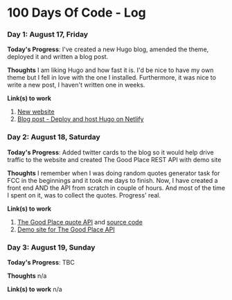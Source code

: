 # 100 Days Of Code - Log

### Day 1: August 17, Friday

**Today's Progress**: I've created a new Hugo blog, amended the theme, deployed it and written a blog post.

**Thoughts** I am liking Hugo and how fast it is. I'd be nice to have my own theme but I fell in love with the one I installed. Furthermore, it was nice to write a new post, I haven't written one in weeks.

**Link(s) to work**
1. [New website](https://rozgonyiova.com/)
2. [Blog post - Deploy and host Hugo on Netlify](https://rozgonyiova.com/posts/deploy-hugo-with-netlify/)

### Day 2: August 18, Saturday

**Today's Progress**: Added twitter cards to the blog so it would help drive traffic to the website and created The Good Place REST API with demo site

**Thoughts** I remember when I was doing random quotes generator task for FCC in the beginnings and it took me days to finish. Now, I have created a front end AND the API from scratch in couple of hours. And most of the time I spent on it, was to collect the quotes. Progress' real.

**Link(s) to work**
1. [The Good Place quote API](https://good-place-quotes.herokuapp.com/api) and [source code](https://github.com/EffingKay/the-good-place-quotes)
2. [Demo site for The Good Place API](https://good-place-quotes.glitch.me/)


### Day 3: August 19, Sunday

**Today's Progress**: TBC

**Thoughts** n/a

**Link(s) to work** n/a
